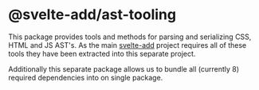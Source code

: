 # @svelte-add/ast-tooling

This package provides tools and methods for parsing and serializing CSS, HTML and JS AST's. As the main [svelte-add](https://svelte-add.com) project requires all of these tools they have been extracted into this separate project.

Additionally this separate package allows us to bundle all (currently 8) required dependencies into on single package.
